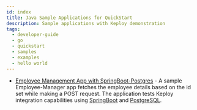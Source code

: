 ```yaml
---
id: index
title: Java Sample Applications for QuickStart
description: Sample applications with Keploy demonstration
tags:
  - developer-guide
  - go
  - quickstart
  - samples
  - examples
  - hello world
---
```


- [Employee Management App with SpringBoot-Postgres](/docs/java/quickstart/spring-sql) - A sample Employee-Manager app fetches the employee details based on the id set while making a POST request. The application tests Keploy integration capabilities using [SpringBoot](https://spring.io) and [PostgreSQL](https://www.postgresql.org/).